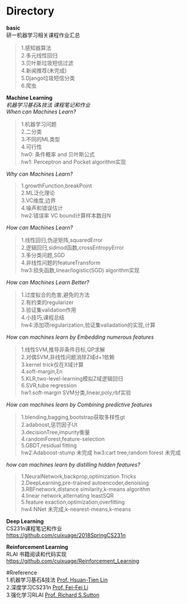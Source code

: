 # Directory   
     	
**basic**   
研一机器学习相关课程作业汇总    
> 1.感知器算法    
> 2.多元线性回归    
> 3.贝叶斯垃圾短信过滤    
> 4.新闻推荐(未完成)    
> 5.Django垃圾短信分类    
> 6.爬虫   
    
**Machine Learning**    
*机器学习基石&技法 课程笔记和作业*   
*When can Machines Learn?*   
> 1.机器学习问题   
> 2.二分类   
> 3.不同的ML类型   
> 4.可行性    
> hw0: 条件概率 and 贝叶斯公式    
> hw1: Perceptron and Pocket algorithm实现      
            
*Why can Machines Learn?*     
> 1.growthFunction,breakPoint   
> 2.ML泛化理论   
> 3.VC维度,边界   
> 4.噪声和错误估计   
> hw2:错误率 VC bound计算样本数目N   
    
*How can Machines Learn?*   
> 1.线性回归,伪逆矩阵,squaredError  
> 2.逻辑回归,sidmod函数,crossEntropyError  
> 3.多分类问题,SGD  
> 4.非线性问题的featureTransform  
> hw3:损失函数,linear/logistic(SGD) algorithm实现   
       
*How can Machines Learn Better?*      
> 1.过度拟合的危害,避免的方法   
> 2.有约束的regularizer   
> 3.验证集validation作用     
> 4.小技巧,课程总结       
>hw4:添加项regularization,验证集valiadation的实现,计算  
   
*How can machines learn by Embedding numerous features*     
> 1.线性SVM,推导非条件目标,QP求解    
> 2.对偶SVM,非线性问题消除Z域d+1依赖     
> 3.kernel trick仅在X域计算    
> 4.soft-margin,ξn       
> 5.KLR,two-level-learning模拟Z域逻辑回归      
> 6.SVR,tube regression     
> hw1:soft-margin SVM分类,linear,poly,rbf实验    
        
*How can machines learn by Combining predictive features*  
> 1.blending,bagging,bootstrap获取多样性gt   
> 2.adaboost,惩罚因子Ut   
> 3.decisionTree,impurity衡量   
> 4.randomForest,feature-selection   
> 5.GBDT,residual fitting   
> hw2:Adaboost-stump 未完成
> hw3:cart tree,random forest 未完成
   
*how can machines learn by distilling hidden features?*
> 1.NeuralNetwork,backprop,optimization Tricks   
> 2.DeepLearning,pre-trained autoencoder,denoising   
> 3.RBFnetwork,distance similarity,k-means algorithm  
> 4.linear network,alternating leastSQR  
> 5.feature exaction,optimization,overfitting  
> hw4:NNet 未完成,k-nearest-means,k-means     
   
**Deep Learning**   
CS231n课程笔记和作业   
https://github.com/cuixuage/2018SpringCS231n   
  
**Reinforcement Learning**  
RLAI 书籍阅读和代码实现   
https://github.com/cuixuage/Reinforcement_Learning   

#Rreference  
1.机器学习基石&技法 [Prof. Hsuan-Tien Lin](https://www.csie.ntu.edu.tw/~htlin/)    
2.深度学习CS231n [Prof. Fei-Fei Li](http://cs231n.stanford.edu/)   
3.强化学习RLAI [Prof. Richard S.Sutton](http://incompleteideas.net/)  
